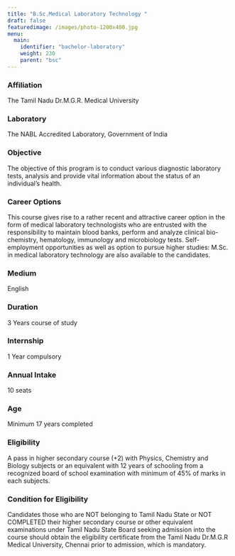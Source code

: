 ```yaml
---
title: "B.Sc.Medical Laboratory Technology "
draft: false
featuredimage: /images/photo-1200x400.jpg
menu:
  main:
    identifier: "bachelor-laboratory"
    weight: 230
    parent: "bsc"
---
```


### Affiliation

The Tamil Nadu Dr.M.G.R. Medical University

### Laboratory

The NABL Accredited Laboratory, Government of India

### Objective

The objective of this program is to conduct various diagnostic laboratory tests, analysis and provide vital information about the status of an individual’s health.

### Career Options

This course gives rise to a rather recent and attractive career option in the form of medical laboratory technologists who are entrusted with the responsibility to maintain blood banks, perform and analyze clinical bio-chemistry, hematology, immunology and microbiology tests. Self-employment opportunities as well as option to pursue higher studies: M.Sc. in medical laboratory technology are also available to the candidates.

### Medium

English

### Duration

3 Years course of study

### Internship

1 Year compulsory

### Annual Intake

10 seats

### Age

Minimum 17 years completed

### Eligibility

A pass in higher secondary course (+2) with Physics, Chemistry and Biology subjects or an equivalent with 12 years of schooling from a recognized board of school examination with minimum of 45% of marks in each subjects.

### Condition for Eligibility

Candidates those who are NOT belonging to Tamil Nadu State or NOT COMPLETED their higher secondary course or other equivalent examinations under Tamil Nadu State Board seeking admission into the course should obtain the eligibility certificate from the Tamil Nadu Dr.M.G.R Medical University, Chennai prior to admission, which is mandatory.
